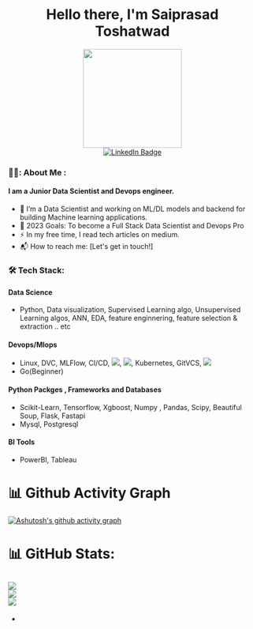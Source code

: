 
<p>
  <h1 align="center"><b>Hello there, I'm Saiprasad Toshatwad </b></h1>
</p>

<div id="header" align="center">
  <img src="https://media0.giphy.com/media/M9gbBd9nbDrOTu1Mqx/giphy.gif?cid=790b7611021c6f00b63ed67cb3038f7ef33aff0ad0464ca1&rid=giphy.gif&ct=s" width="200"/>
</div>

<div id="badges" align="center">
  <a href="https://www.linkedin.com/in/saiprasad-toshatwad-a75449206/">
    <img src="https://img.shields.io/badge/LinkedIn-blue?style=for-the-badge&logo=linkedin&logoColor=white" alt="LinkedIn Badge"/>
  </a>
</div>

### 👨‍💻: About Me :
#### I am a Junior Data Scientist and Devops engineer.

- :telescope: I’m a Data Scientist and working on ML/DL models and backend for building Machine learning  applications.
- 🥅 2023 Goals: To become a Full Stack Data Scientist and Devops Pro
- :zap: In my free time, I read tech articles on medium.
- 📬 How to reach me: [Let's get in touch!]

### :hammer_and_wrench: Tech Stack:

#### Data Science
- Python, Data visualization, Supervised Learning algo, Unsupervised Learning
algos, ANN, EDA, feature enginnering, feature selection & extraction .. etc

#### Devops/Mlops
- Linux, DVC, MLFlow, CI/CD, ![](https://icons8.com/icon/39292/jenkins), ![](https://img.icons8.com/color/2x/docker.png), Kubernetes, GitVCS, ![](https://github.githubassets.com/images/modules/site/features/actions-icon-actions.svg)
- Go(Beginner)

#### Python Packges , Frameworks and Databases
- Scikit-Learn, Tensorflow, Xgboost, Numpy , Pandas, Scipy, Beautiful Soup, Flask, Fastapi
- Mysql, Postgresql

#### BI Tools
- PowerBI,  Tableau

# 📊 Github Activity Graph
[![Ashutosh's github activity graph](https://github-readme-activity-graph.cyclic.app/graph?username=dev-hack95&bg_color=273849&color=708090&line=41b883&point=41b883&area=false&hide_border=true)](https://github.com/dev-hack95/github-readme-activity-graph)

# 📊 GitHub Stats:
![](https://github-readme-stats.vercel.app/api?username=dev-hack95&theme=vue-dark&hide_border=false&include_all_commits=false&count_private=false)<br/>
![](https://github-readme-streak-stats.herokuapp.com/?user=dev-hack95&theme=vue-dark&hide_border=false)<br/>
![](https://github-readme-stats.vercel.app/api/top-langs/?username=dev-hack95&theme=vue-dark&hide_border=false&include_all_commits=false&count_private=false&layout=compact)
---


<!--
**dev-hack95/dev-hack95** is a ✨ _special_ ✨ repository because its `README.md` (this file) appears on your GitHub profile.

Here are some ideas to get you started

- 🔭 I’m currently working on ...
- 🌱 I’m currently learning ...
- 👯 I’m looking to collaborate on ...
- 🤔 I’m looking for help with ...
- 💬 Ask me about ...
- 📫 How to reach me: ...
- 😄 Pronouns: ...
- ⚡ Fun fact: ...
-->
-
